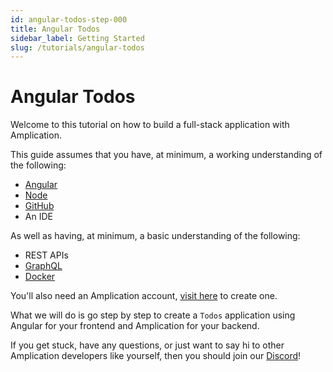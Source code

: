 ```yaml
---
id: angular-todos-step-000
title: Angular Todos
sidebar_label: Getting Started
slug: /tutorials/angular-todos
---
```


# Angular Todos

Welcome to this tutorial on how to build a full-stack application with Amplication.

This guide assumes that you have, at minimum, a working understanding of the following:

- [Angular](https://angular.io/)
- [Node](https://nodejs.org/)
- [GitHub](https://github.com/)
- An IDE

As well as having, at minimum, a basic understanding of the following:

- REST APIs
- [GraphQL](https://graphql.org/)
- [Docker](https://www.docker.com/)

You'll also need an Amplication account, [visit here](https://app.amplication.com/login) to create one.

What we will do is go step by step to create a `Todos` application using Angular for your frontend and Amplication for your backend.

If you get stuck, have any questions, or just want to say hi to other Amplication developers like yourself, then you should join our [Discord](https://discord.com/invite/KSJCZ24vj2)!
